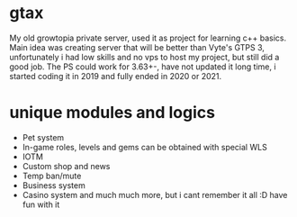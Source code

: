 # gtax
My old growtopia private server, used it as project for learning c++ basics.
Main idea was creating server that will be better than Vyte's GTPS 3, unfortunately i had low skills and no vps to host my project, but still did a good job.
The PS could work for 3.63+-, have not updated it long time, i started coding it in 2019 and fully ended in 2020 or 2021.
# unique modules and logics
* Pet system
* In-game roles, levels and gems can be obtained with special WLS
* IOTM
* Custom shop and news
* Temp ban/mute
* Business system
* Casino system
and much much more, but i cant remember it all :D
have fun with it
